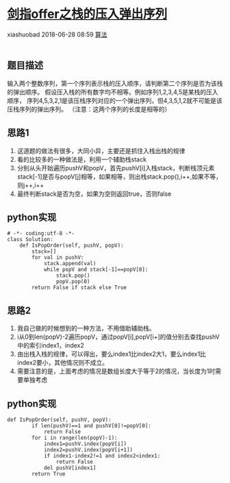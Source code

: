 <div class="blog-article">
    <h1><a href="p.html?p=算法/剑指offer之栈的压入弹出序列" class="title">剑指offer之栈的压入弹出序列</a></h1>
    <span class="author">xiashuobad</span>
    <span class="time">2018-06-28 08:59</span>
    <span><a href="tags.html?t=算法" class="tag">算法</a></span>
    </div>
<br/>

## 题目描述 ##
输入两个整数序列，第一个序列表示栈的压入顺序，请判断第二个序列是否为该栈的弹出顺序。
假设压入栈的所有数字均不相等。例如序列1,2,3,4,5是某栈的压入顺序，
序列4,5,3,2,1是该压栈序列对应的一个弹出序列，但4,3,5,1,2就不可能是该压栈序列的弹出序列。
（注意：这两个序列的长度是相等的）
## 思路1 ##
1. 这道题的做法有很多，大同小异，主要还是抓住入栈出栈的规律
2. 看的比较多的一种做法是，利用一个辅助栈stack
3. 分别从头开始遍历pushV和popV，首先pushV[i]入栈stack，判断栈顶元素stack[-1]是否与popV[j]相等，如果相等，则出栈stack.pop(),i++,如果不等，则j++,i++
4. 最终判断stack是否为空，如果为空则返回true，否则false

## python实现 ##

	# -*- coding:utf-8 -*-
	class Solution:
	    def IsPopOrder(self, pushV, popV):
	        stack=[]
	        for val in pushV:
	            stack.append(val)
	            while popV and stack[-1]==popV[0]:
	                stack.pop()
	                popV.pop(0)
	        return False if stack else True
## 思路2 ##
1. 我自己做的时候想到的一种方法，不用借助辅助栈。
2. i从0到len(popV)-2遍历popV，通过popV[i],popV[i+]的值分别去查找pushV中的索引index1，index2
3. 由出栈入栈的规律，可以得出，要么index1比index2大1，要么index1比index2要小，其他情况则不成立。
4. 需要注意的是，上面考虑的情况是数组长度大于等于2的情况，当长度为1时需要单独考虑

## python实现 ##
	def IsPopOrder(self, pushV, popV):
	        if len(pushV)==1 and pushV[0]!=popV[0]:
	            return False
	        for i in range(len(popV)-1):
	            index1=pushV.index(popV[i])
	            index2=pushV.index(popV[i+1])
	            if index1-index2!=1 and index2<index1:
	                return False
	            del pushV[index1]
	        return True